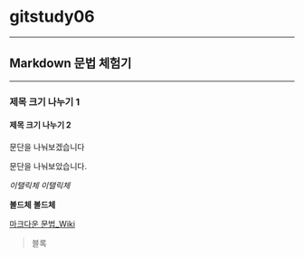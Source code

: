 # gitstudy06
-------------
## Markdown 문법 체험기
---
### 제목 크기 나누기 1
#### 제목 크기 나누기 2

문단을 나눠보겠습니다

문단을 나눠보았습니다.

*이탤릭체* 
_이탤릭체_

**볼드체**
__볼드체__

[마크다운 문법_Wiki](https://ko.wikipedia.org/wiki/%EB%A7%88%ED%81%AC%EB%8B%A4%EC%9A%B4 "위키피디아 마크다운")

>블록 
